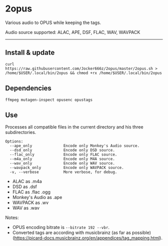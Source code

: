 # 2opus

Various audio to OPUS while keeping the tags.

Audio source supported: ALAC, APE, DSF, FLAC, WAV, WAVPACK

--------------------------------------------------------------------------------------------------
## Install & update
`curl https://raw.githubusercontent.com/Jocker666z/2opus/master/2opus.sh > /home/$USER/.local/bin/2opus && chmod +rx /home/$USER/.local/bin/2opus`

## Dependencies
`ffmpeg mutagen-inspect opusenc opustags`

## Use
Processes all compatible files in the current directory and his three subdirectories.
```
Options:
  --ape_only              Encode only Monkey's Audio source.
  --dsd_only              Encode only DSD source.
  --flac_only             Encode only FLAC source.
  --m4a_only              Encode only M4A source.
  --wav_only              Encode only WAV source.
  --wavpack_only          Encode only WAVPACK source.
  -v, --verbose           More verbose, for debug.
```
* ALAC as .m4a
* DSD as .dsf
* FLAC as .flac .ogg
* Monkey's Audio as .ape
* WAVPACK as .wv
* WAV as .wav

Notes: 
* OPUS encoding bitrate is `--bitrate 192 --vbr`.
* Converted tags are according with musicbrainz (as far as possible) (https://picard-docs.musicbrainz.org/en/appendices/tag_mapping.html).
